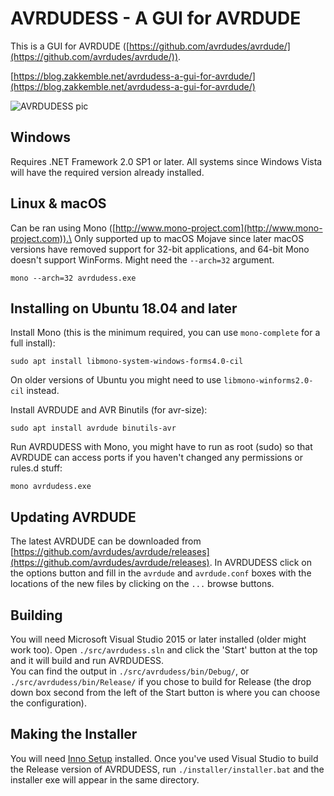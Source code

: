 # AVRDUDESS - A GUI for AVRDUDE

This is a GUI for AVRDUDE ([https://github.com/avrdudes/avrdude/](https://github.com/avrdudes/avrdude/)).

[https://blog.zakkemble.net/avrdudess-a-gui-for-avrdude/](https://blog.zakkemble.net/avrdudess-a-gui-for-avrdude/)

![AVRDUDESS pic](images/avrdudess.png "")

## Windows

Requires .NET Framework 2.0 SP1 or later. All systems since Windows Vista will have the required version already installed.

## Linux & macOS

Can be ran using Mono ([http://www.mono-project.com](http://www.mono-project.com)).\
Only supported up to macOS Mojave since later macOS versions have removed support for 32-bit applications, and 64-bit Mono doesn't support WinForms. Might need the `--arch=32` argument.

    mono --arch=32 avrdudess.exe

## Installing on Ubuntu 18.04 and later

Install Mono (this is the minimum required, you can use `mono-complete` for a full install):

    sudo apt install libmono-system-windows-forms4.0-cil

On older versions of Ubuntu you might need to use `libmono-winforms2.0-cil` instead.

Install AVRDUDE and AVR Binutils (for avr-size):

    sudo apt install avrdude binutils-avr

Run AVRDUDESS with Mono, you might have to run as root (sudo) so that AVRDUDE can access ports if you haven't changed any permissions or rules.d stuff:

    mono avrdudess.exe

## Updating AVRDUDE

The latest AVRDUDE can be downloaded from [https://github.com/avrdudes/avrdude/releases](https://github.com/avrdudes/avrdude/releases). In AVRDUDESS click on the options button and fill in the `avrdude` and `avrdude.conf` boxes with the locations of the new files by clicking on the `...` browse buttons.

## Building

You will need Microsoft Visual Studio 2015 or later installed (older might work too). Open `./src/avrdudess.sln` and click the 'Start' button at the top and it will build and run AVRDUDESS.\
You can find the output in `./src/avrdudess/bin/Debug/`, or `./src/avrdudess/bin/Release/` if you chose to build for Release (the drop down box second from the left of the Start button is where you can choose the configuration).

## Making the Installer

You will need [Inno Setup](https://www.jrsoftware.org/isinfo.php) installed. Once you've used Visual Studio to build the Release version of AVRDUDESS, run `./installer/installer.bat` and the installer exe will appear in the same directory.
